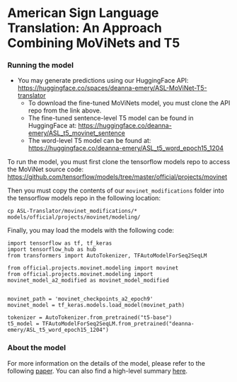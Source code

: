 # American Sign Language Translation: An Approach Combining MoViNets and T5

### Running the model

- You may generate predictions using our HuggingFace API: https://huggingface.co/spaces/deanna-emery/ASL-MoViNet-T5-translator
    - To download the fine-tuned MoViNets model, you must clone the API repo from the link above.
    - The fine-tuned sentence-level T5 model can be found in HuggingFace at: https://huggingface.co/deanna-emery/ASL_t5_movinet_sentence
    - The word-level T5 model can be found at: https://huggingface.co/deanna-emery/ASL_t5_word_epoch15_1204

To run the model, you must first clone the tensorflow models repo to access the MoViNet source code: https://github.com/tensorflow/models/tree/master/official/projects/movinet

Then you must copy the contents of our `movinet_modifications` folder into the tensorflow models repo in the following location:
```
cp ASL-Translator/movinet_modifications/* models/official/projects/movinet/modeling/
```

Finally, you may load the models with the following code:

```
import tensorflow as tf, tf_keras
import tensorflow_hub as hub
from transformers import AutoTokenizer, TFAutoModelForSeq2SeqLM

from official.projects.movinet.modeling import movinet
from official.projects.movinet.modeling import movinet_model_a2_modified as movinet_model_modified


movinet_path = 'movinet_checkpoints_a2_epoch9'
movinet_model = tf_keras.models.load_model(movinet_path)

tokenizer = AutoTokenizer.from_pretrained("t5-base")
t5_model = TFAutoModelForSeq2SeqLM.from_pretrained("deanna-emery/ASL_t5_word_epoch15_1204")
```


### About the model

For more information on the details of the model, please refer to the following [paper](https://github.com/deanna-emery/ASL-Translator/blob/9b000d39ef8d35c8334941c97d620005bd8c6f62/American_Sign_Language_Translation.pdf). You can also find a high-level summary [here](https://www.ischool.berkeley.edu/projects/2023/signsense-american-sign-language-translation).